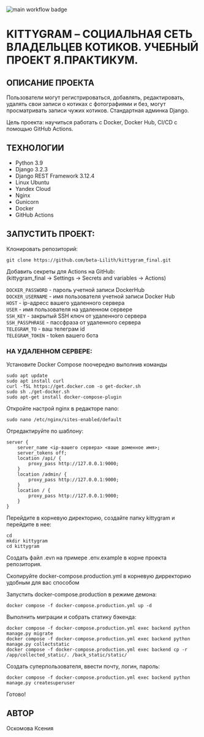 ![main workflow badge](https://github.com/beta-Lilith/kittygram_final/actions/workflows/main.yml/badge.svg)  
  
# KITTYGRAM – СОЦИАЛЬНАЯ СЕТЬ ВЛАДЕЛЬЦЕВ КОТИКОВ. УЧЕБНЫЙ ПРОЕКТ Я.ПРАКТИКУМ.  
  
## ОПИСАНИЕ ПРОЕКТА  
Пользователи могут регистрироваться, добавлять, редактировать, удалять свои записи о котиках с фотографиями и без, могут просматривать записи чужих котиков. Стандартная админка Django.  
  
Цель проекта: научиться работать с Docker, Docker Hub, CI/CD с помощью GitHub Actions.  
  
## ТЕХНОЛОГИИ
- Python 3.9
- Django 3.2.3
- Django REST Framework 3.12.4
- Linux Ubuntu
- Yandex Cloud
- Nginx
- Gunicorn
- Docker
- GitHub Actions
  
## ЗАПУСТИТЬ ПРОЕКТ:
  
Клонировать репозиторий:
```
git clone https://github.com/beta-Lilith/kittygram_final.git 
```
  
Добавить секреты для Actions на GitHub:  
(kittygram_final -> Settings -> Secrets and variables -> Actions)  
  
`DOCKER_PASSWORD` - пароль учетной записи DockerHub  
`DOCKER_USERNAME` - имя пользователя учетной записи Docker Hub  
`HOST` - ip-адресс вашего удаленного сервера  
`USER` - имя пользователя на удаленном сервере  
`SSH_KEY` - закрытый SSH ключ от удаленного сервера  
`SSH_PASSPHRASE` - пассфраза от удаленного сервера  
`TELEGRAM_TO` - ваш телеграм id  
`TELEGRAM_TOKEN` - token вашего бота  
  
### НА УДАЛЕННОМ СЕРВЕРЕ: 
  
Установите Docker Compose поочередно выполнив команды
```
sudo apt update
sudo apt install curl
curl -fSL https://get.docker.com -o get-docker.sh
sudo sh ./get-docker.sh
sudo apt-get install docker-compose-plugin
```
  
Откройте настрой nginx в редакторе nano:
```
sudo nano /etc/nginx/sites-enabled/default
```
  
Отредактируйте по шаблону:
```
server {
    server_name <ip-вашего сервера> <ваше доменное имя>;
    server_tokens off;
    location /api/ {
        proxy_pass http://127.0.0.1:9000;
    }
    location /admin/ {
        proxy_pass http://127.0.0.1:9000;
    }
    location / {
        proxy_pass http://127.0.0.1:9000;
    }
}
```
  
Перейдите в корневую директорию, создайте папку kittygram и перейдите в нее:
```
cd
mkdir kittygram
cd kittygram
```
  
Создать файл .evn на примере .env.example в корне проекта репозитория.
  
Скопируйте docker-compose.production.yml в корневую дирректорию удобным для вас способом
  
Запустить docker-compose.production в режиме демона:
```
docker compose -f docker-compose.production.yml up -d
```
  
Выполнить миграции и собрать статику бэкенда:
```
docker compose -f docker-compose.production.yml exec backend python manage.py migrate
docker compose -f docker-compose.production.yml exec backend python manage.py collectstatic
docker compose -f docker-compose.production.yml exec backend cp -r /app/collected_static/. /back_static/static/

```
  
Создать суперпользователя, ввести почту, логин, пароль:
  
```
docker compose -f docker-compose.production.yml exec backend python manage.py createsuperuser
```
  
Готово!
  
## АВТОР
Оскомова Ксения